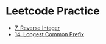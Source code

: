 # Leetcode Practice

- [7. Reverse Integer](7_Reverse_Integer.md)
- [14. Longest Common Prefix](14_Longest_Common_Prefix.md)
